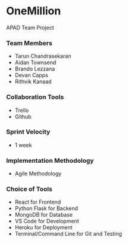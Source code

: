 # OneMillion
APAD Team Project

### Team Members 
- Tarun Chandrasekaran 
- Aidan Townsend 
- Brando Lezzana 
- Devan Capps 
- Rithvik Kanaad 
 
### Collaboration Tools
- Trello 
- Github 
 
### Sprint Velocity
- 1 week
 
### Implementation Methodology
- Agile Methodology 
 
### Choice of Tools
- React for Frontend 
- Python Flask for Backend 
- MongoDB for Database 
- VS Code for Development 
- Heroku for Deployment 
- Terminal/Command Line for Git and Testing